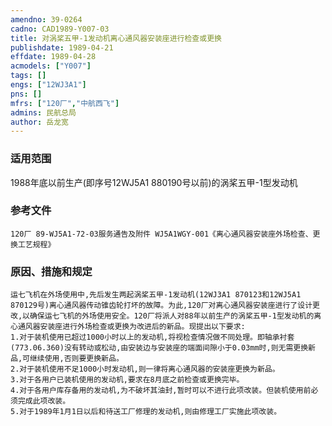 ```yaml
---
amendno: 39-0264  
cadno: CAD1989-Y007-03  
title: 对涡桨五甲-1发动机离心通风器安装座进行检查或更换  
publishdate: 1989-04-21  
effdate: 1989-04-28  
acmodels: ["Y007"]  
tags: []  
engs: ["12WJ3A1"]  
pns: []  
mfrs: ["120厂","中航西飞"]  
admins: 民航总局  
author: 岳龙宽  
---
```

  
### 适用范围  
1988年底以前生产(即序号12WJ5A1 880190号以前)的涡桨五甲-1型发动机  
  
<!--more-->  
### 参考文件  
    120厂 89-WJ5A1-72-03服务通告及附件 WJ5A1WGY-001《离心通风器安装座外场检查、更换工艺规程》  
  
### 原因、措施和规定  
    运七飞机在外场使用中,先后发生两起涡桨五甲-1发动机(12WJ3A1 870123和12WJ5A1 870129号)离心通风器传动锥齿轮打坏的故障。为此,120厂对离心通风器安装座进行了设计更改,以确保运七飞机的外场使用安全。120厂将派人对88年以前生产的涡桨五甲-1型发动机的离心通风器安装座进行外场检查或更换为改进后的新品。现提出以下要求:  
    1.对于装机使用已超过1000小时以上的发动机,将视检查情况做不同处理。即轴承衬套(773.06.360)没有转动或松动,由安装边与安装座的端面间隙小于0.03mm时,则无需更换新品,可继续使用,否则要更换新品。  
    2.对于装机使用不足1000小时发动机,则一律将离心通风器的安装座更换为新品。  
    3.对于各用户已装机使用的发动机,要求在8月底之前检查或更换完毕。  
    4.对于各用户库存备用的发动机,为不破坏其油封,暂时可以不进行此项改装。但装机使用前必须完成此项改装。  
    5.对于1989年1月1日以后和待送工厂修理的发动机,则由修理工厂实施此项改装。  
  
